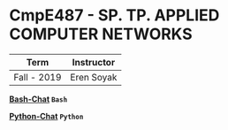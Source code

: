 # CmpE487 - SP. TP. APPLIED COMPUTER NETWORKS

Term | Instructor
-----| ----------
Fall - 2019 | Eren Soyak



**[Bash-Chat](https://github.com/bekir96/BOUN_PROJECTS/tree/master/CMPE487/Bash-Chat) `Bash`**

**[Python-Chat](https://github.com/bekir96/BOUN_PROJECTS/tree/master/CMPE487/Python-Chat) `Python`**
